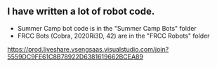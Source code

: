 ## I have written a lot of robot code.
 - Summer Camp bot code is in the "Summer Camp Bots" folder
 - FRCC Bots (Cobra, 2020Ri3D, 42) are in the "FRCC Robots" folder

https://prod.liveshare.vsengsaas.visualstudio.com/join?5559DC9FE61C8B78922D6381619662BCEA89

